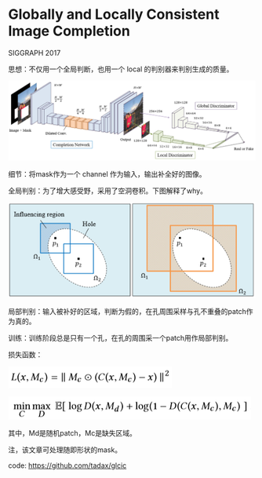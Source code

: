 # Globally and Locally Consistent Image Completion

SIGGRAPH 2017

思想：不仅用一个全局判断，也用一个 local 的判别器来判别生成的质量。

![](https://raw.githubusercontent.com/Ein027/Blog-Img/master/img/TIM%E6%88%AA%E5%9B%BE20190104162445.png)

细节：将mask作为一个 channel 作为输入，输出补全好的图像。

全局判别：为了增大感受野，采用了空洞卷积。下图解释了why。

![](https://raw.githubusercontent.com/Ein027/Blog-Img/master/img/TIM%E6%88%AA%E5%9B%BE20190104173433.png)

局部判别：输入被补好的区域，判断为假的，在孔周围采样与孔不重叠的patch作为真的。

训练：训练阶段总是只有一个孔，在孔的周围采一个patch用作局部判别。

损失函数：

![](https://raw.githubusercontent.com/Ein027/Blog-Img/master/img/TIM%E6%88%AA%E5%9B%BE20190104190115.png)



![](https://raw.githubusercontent.com/Ein027/Blog-Img/master/img/TIM%E6%88%AA%E5%9B%BE20190104190122.png)

其中，Md是随机patch，Mc是缺失区域。

注，该文章可处理随即形状的mask。

code: https://github.com/tadax/glcic